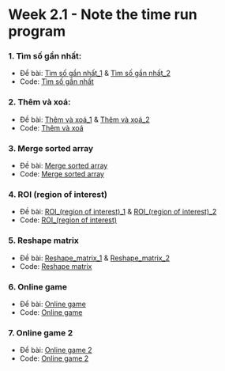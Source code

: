 # Week 2.1 - Note the time run program
### 1. Tìm số gần nhất:

  - Đề bài: [Tìm số gần nhất_1](https://github.com/trong-khanh-1109/CS114.L22.KHCL/blob/c183f793a22ed6ce9bccf22e8e2c7f386fb839f5/WeCode/Week%202.1%20-%20Note%20the%20time%20run%20program/Ti%CC%80m_so%CC%82%CC%81_ga%CC%82%CC%80n_nha%CC%82%CC%81t_1.png) & [Tìm số gần nhất_2](https://github.com/trong-khanh-1109/CS114.L22.KHCL/blob/c183f793a22ed6ce9bccf22e8e2c7f386fb839f5/WeCode/Week%202.1%20-%20Note%20the%20time%20run%20program/Ti%CC%80m_so%CC%82%CC%81_ga%CC%82%CC%80n_nha%CC%82%CC%81t_2.png)
  - Code: [Tìm số gần nhất](https://github.com/trong-khanh-1109/CS114.L22.KHCL/blob/9e3c78eb10ffcaef0ec69285403ee149542b1cb7/WeCode/Week%202.1%20-%20Note%20the%20time%20run%20program/T%C3%ACm_s%E1%BB%91_g%E1%BA%A7n_nh%E1%BA%A5t.py)

### 2. Thêm và xoá:
  
  - Đề bài: [Thêm và xoá_1](https://github.com/trong-khanh-1109/CS114.L22.KHCL/blob/1d6d1c12731ab4609ec5597d0221c0d2196473da/WeCode/Week%202.1%20-%20Note%20the%20time%20run%20program/The%CC%82m_va%CC%80_xoa%CC%81.png) & [Thêm và xoá_2](https://github.com/trong-khanh-1109/CS114.L22.KHCL/blob/1d6d1c12731ab4609ec5597d0221c0d2196473da/WeCode/Week%202.1%20-%20Note%20the%20time%20run%20program/Th%C3%AAm_v%C3%A0_xo%C3%A1.txt)
  - Code: [Thêm và xoá](https://github.com/trong-khanh-1109/CS114.L22.KHCL/blob/1d6d1c12731ab4609ec5597d0221c0d2196473da/WeCode/Week%202.1%20-%20Note%20the%20time%20run%20program/Th%C3%AAm_v%C3%A0_xo%C3%A1.py)

### 3. Merge sorted array

  - Đề bài: [Merge sorted array](https://github.com/trong-khanh-1109/CS114.L22.KHCL/blob/497bcb63bfae67a065ab8352647e6faf84e2c143/WeCode/Week%202.1%20-%20Note%20the%20time%20run%20program/Merge_sorted_array.txt)
  - Code: [Merge sorted array](https://github.com/trong-khanh-1109/CS114.L22.KHCL/blob/497bcb63bfae67a065ab8352647e6faf84e2c143/WeCode/Week%202.1%20-%20Note%20the%20time%20run%20program/Merge_sorted_array.py)

### 4. ROI (region of interest)

  - Đề bài: [ROI_(region of interest)_1](https://github.com/trong-khanh-1109/CS114.L22.KHCL/blob/410d05613a3ba81b700b5ea34d5bc0302a04a55e/WeCode/Week%202.1%20-%20Note%20the%20time%20run%20program/ROI_(region%20of%20interest)_1.png) & [ROI_(region of interest)_2](https://github.com/trong-khanh-1109/CS114.L22.KHCL/blob/410d05613a3ba81b700b5ea34d5bc0302a04a55e/WeCode/Week%202.1%20-%20Note%20the%20time%20run%20program/ROI_(region%20of%20interest)_2.png)
  - Code: [ROI_(region of interest)](https://github.com/trong-khanh-1109/CS114.L22.KHCL/blob/410d05613a3ba81b700b5ea34d5bc0302a04a55e/WeCode/Week%202.1%20-%20Note%20the%20time%20run%20program/ROI_(region%20of%20interest).py)

### 5. Reshape matrix
  - Đề bài: [Reshape_matrix_1](https://github.com/trong-khanh-1109/CS114.L22.KHCL/blob/2159de98b7f5fcf6087bcd924fdfb9f36a6d28b5/WeCode/Week%202.1%20-%20Note%20the%20time%20run%20program/Reshape_matrix_1.png) & [Reshape_matrix_2](https://github.com/trong-khanh-1109/CS114.L22.KHCL/blob/2159de98b7f5fcf6087bcd924fdfb9f36a6d28b5/WeCode/Week%202.1%20-%20Note%20the%20time%20run%20program/Reshape_matrix_2.png)
  - Code: [Reshape matrix](https://github.com/trong-khanh-1109/CS114.L22.KHCL/blob/2159de98b7f5fcf6087bcd924fdfb9f36a6d28b5/WeCode/Week%202.1%20-%20Note%20the%20time%20run%20program/Reshape_matrix.py)

### 6. Online game
  - Đề bài: [Online game](https://github.com/trong-khanh-1109/CS114.L22.KHCL/blob/7d9feddd4de458cc3f9aebb719e3dd665ed96d2a/WeCode/Week%202.1%20-%20Note%20the%20time%20run%20program/Online_game.txt)
  - Code: [Online game](https://github.com/trong-khanh-1109/CS114.L22.KHCL/blob/7d9feddd4de458cc3f9aebb719e3dd665ed96d2a/WeCode/Week%202.1%20-%20Note%20the%20time%20run%20program/Online_game.py)

### 7. Online game 2
  - Đề bài: [Online game 2](https://github.com/trong-khanh-1109/CS114.L22.KHCL/blob/d35b97d8fa261d1966ea9dee34465b1d1b27ffc8/WeCode/Week%202.1%20-%20Note%20the%20time%20run%20program/Online_game_2.txt)
  - Code: [Online game 2](https://github.com/trong-khanh-1109/CS114.L22.KHCL/blob/d35b97d8fa261d1966ea9dee34465b1d1b27ffc8/WeCode/Week%202.1%20-%20Note%20the%20time%20run%20program/Online_game_2.py)
